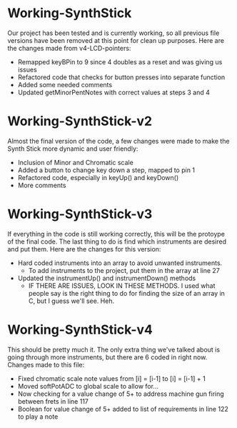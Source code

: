 # Working-SynthStick

Our project has been tested and is currently working, so all previous file versions have been removed at this point for clean up purposes. Here are the changes made from v4-LCD-pointers:

- Remapped keyBPin to 9 since 4 doubles as a reset and was giving us issues
- Refactored code that checks for button presses into separate function
- Added some needed comments
- Updated getMinorPentNotes with correct values at steps 3 and 4

# Working-SynthStick-v2

Almost the final version of the code, a few changes were made to make the Synth Stick more dynamic and user friendly:

- Inclusion of Minor and Chromatic scale
- Added a button to change key down a step, mapped to pin 1
- Refactored code, especially in keyUp() and keyDown()
- More comments

# Working-SynthStick-v3

If everything in the code is still working correctly, this will be the protoype of the final code. The last thing to do is find which instruments are desired and put them. Here are the changes for this version:

- Hard coded instruments into an array to avoid unwanted instruments.
  - To add instruments to the project, put them in the array at line 27
- Updated the instrumentUp() and instrumentDown() methods
  - IF THERE ARE ISSUES, LOOK IN THESE METHODS. I used what people say is the right thing to do for finding the size of an array in C, but I guess we'll see. Heh.

# Working-SynthStick-v4

This should be pretty much it. The only extra thing we've talked about is going through more instruments, but there are 6 coded in right now. Changes made to this file:

- Fixed chromatic scale note values from [i] = [i-1] to [i] = [i-1] + 1
- Moved softPotADC to global scale to allow for...
- Now checking for a value change of 5+ to address machine gun firing between frets in line 117
- Boolean for value change of 5+ added to list of requirements in line 122 to play a note
